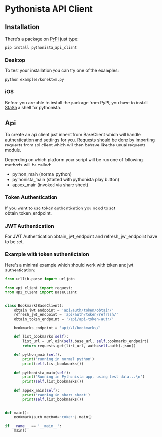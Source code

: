 # Pythonista API Client

## Installation

There's a package on [PyPI](https://pypi.org) just type:
```shell
pip install pythonista_api_client
```

### Desktop

To test your installation you can try one of the examples:
```shell
python examples/konektom.py
```

### iOS

Before you are able to install the package from PyPI, you have to install
[StaSh](https://github.com/ywangd/stash) a shell for pythonista.

## Api
To create an api client just inherit from BaseClient which will
handle authentication and settings for you. Requests should be
done by importing requests from api client which will then behave
like the usual requests module.

Depending on which platform your script will be run one of following
methods will be called:

- python_main (normal python)
- pythonista_main (started with pythonista play button)
- appex_main (invoked via share sheet)

### Token Authentication
If you want to use token authentication you need to set obtain_token_endpoint.

### JWT Authentication
For JWT Authentication obtain_jwt_endpoint and refresh_jwt_endpoint have to
be set.

### Example with token authentictaion
Here's a minimal example which should work with token and jwt authentication:

```python
from urllib.parse import urljoin

from api_client import requests
from api_client import BaseClient


class Bookmark(BaseClient):
    obtain_jwt_endpoint = 'api/auth/token/obtain/'
    refresh_jwt_endpoint = 'api/auth/token/refresh/'
    obtain_token_endpoint = '/api/api-token-auth/'

    bookmarks_endpoint = 'api/v1/bookmarks/'

    def list_bookmarks(self):
        list_url = urljoin(self.base_url, self.bookmarks_endpoint)
        return requests.get(list_url, auth=self.auth).json()

    def python_main(self):
        print('running in normal python')
        print(self.list_bookmarks())

    def pythonista_main(self):
        print('Running in Pythonista app, using test data...\n')
        print(self.list_bookmarks())

    def appex_main(self):
        print('running in share sheet')
        print(self.list_bookmarks())


def main():
    Bookmark(auth_method='token').main()

if __name__ == '__main__':
    main()
```
